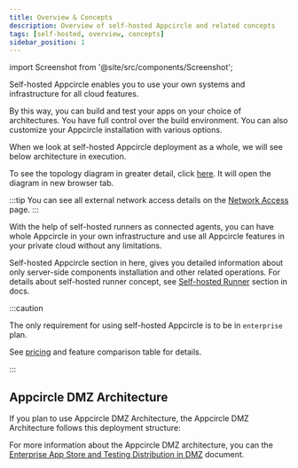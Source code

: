 ```yaml
---
title: Overview & Concepts
description: Overview of self-hosted Appcircle and related concepts
tags: [self-hosted, overview, concepts]
sidebar_position: 1
---
```


import Screenshot from '@site/src/components/Screenshot';

Self-hosted Appcircle enables you to use your own systems and infrastructure for all cloud features.

By this way, you can build and test your apps on your choice of architectures. You have full control over the build environment. You can also customize your Appcircle installation with various options.

When we look at self-hosted Appcircle deployment as a whole, we will see below architecture in execution.

<Screenshot url='https://cdn.appcircle.io/docs/assets/be-3008-appcircle-topology.png' />

To see the topology diagram in greater detail, click [here](https://cdn.appcircle.io/docs/assets/be-3008-appcircle-topology.png). It will open the diagram in new browser tab.

:::tip
You can see all external network access details on the [Network Access](/self-hosted-appcircle/configure-server/integrations-and-access/network-access) page.
:::

With the help of self-hosted runners as connected agents, you can have whole Appcircle in your own infrastructure and use all Appcircle features in your private cloud without any limitations.

Self-hosted Appcircle section in here, gives you detailed information about only server-side components installation and other related operations. For details about self-hosted runner concept, see [Self-hosted Runner](/self-hosted-appcircle/self-hosted-runner) section in docs.

:::caution

The only requirement for using self-hosted Appcircle is to be in `enterprise` plan.

See [pricing](https://appcircle.io/pricing) and feature comparison table for details.

:::

## Appcircle DMZ Architecture

If you plan to use Appcircle DMZ Architecture, the Appcircle DMZ Architecture follows this deployment structure:

<Screenshot url='https://cdn.appcircle.io/docs/assets/be-3008-appcircle-dmz-topology.png' />

For more information about the Appcircle DMZ architecture, you can the [Enterprise App Store and Testing Distribution in DMZ](/docs/self-hosted-appcircle/configure-server/advanced-configuration/store-dist-dmz.md) document. 